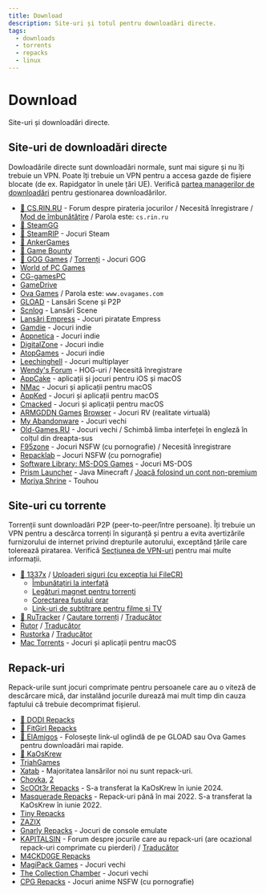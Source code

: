 ```yaml
---
title: Download
description: Site-uri și totul pentru downloadări directe.
tags:
  - downloads
  - torrents
  - repacks
  - linux
---
```


# Download

Site-uri și downloadări directe.

## Site-uri de downloadări directe

Dowloadările directe sunt downloadări normale, sunt mai sigure
și nu îți trebuie un VPN. Poate îți trebuie un VPN pentru a accesa gazde de fișiere blocate (de ex.
Rapidgator în unele țări UE). Verifică
[partea managerilor de downloadări](/software#manageri-de-downloadări) pentru gestionarea downloadărilor.

- [:star2: CS.RIN.RU](https://cs.rin.ru/forum) - Forum despre pirateria jocurilor / Necesită
  înregistrare /
  [Mod de îmbunătățire](https://github.com/SubZeroPL/cs-rin-ru-enhanced-mod) /
  Parola este: `cs.rin.ru`
- [:star2: SteamGG](https://steamgg.net)
- [:star2: SteamRIP](https://steamrip.com) - Jocuri Steam
- [:star2: AnkerGames](https://ankergames.net)
- [:star2: Game Bounty](https://gamebounty.world)
- [:star2: GOG Games](https://gog-games.to) / [Torrenți](https://freegogpcgames.com) - Jocuri GOG
- [World of PC Games](https://worldofpcgames.com)
- [CG-gamesPC](https://www.cg-gamespc.com)
- [GameDrive](https://gamedrive.org)
- [Ova Games](https://www.ovagames.com) / Parola este: `www.ovagames.com`
- [GLOAD](https://gload.to/pc) - Lansări Scene și P2P
- [Scnlog](https://scnlog.me/games) - Lansări Scene
- [Lansări Empress](https://telegra.ph/Empress-Biography-07-15) - Jocuri piratate Empress
- [Gamdie](https://gamdie.com) - Jocuri indie
- [Appnetica](https://appnetica.com) - Jocuri indie
- [DigitalZone](https://rentry.co/god_csrinru) - Jocuri indie
- [AtopGames](https://atopgames.com) - Jocuri indie
- [Leechinghell](http://www.leechinghell.pw) - Jocuri multiplayer	
- [Wendy's Forum](https://wendysforum.net/index.php) - HOG-uri / Necesită
  înregistrare
- [AppCake](https://iphonecake.com/index.php?device=0&p=1&c=8) - aplicații și jocuri
  pentru iOS și macOS
- [NMac](https://nmac.to/category/games) - Jocuri și aplicații pentru macOS
- [AppKed](https://www.macbed.com/games) - Jocuri și aplicații pentru macOS
- [Cmacked](https://cmacked.com) - Jocuri și aplicații pentru macOS
- [ARMGDDN Games](https://t.me/ARMGDDNGames) [Browser](https://cs.rin.ru/forum/viewtopic.php?f=14&t=140593) - Jocuri RV (realitate virtuală)
- [My Abandonware](https://www.myabandonware.com) - Jocuri vechi
- [Old-Games.RU](https://www.old-games.ru/catalog/) - Jocuri vechi / Schimbă limba interfeței în
  engleză în colțul din dreapta-sus
- [F95zone](https://f95zone.to) - Jocuri NSFW (cu pornografie) / Necesită înregistrare
- [Repacklab](https://repacklab.com/) – Jocuri NSFW (cu pornografie)
- [Software Library: MS-DOS Games](https://archive.org/details/softwarelibrary_msdos_games?and[]=mediatype%3A%22software%22) -
  Jocuri MS-DOS
- [Prism Launcher](https://prismlauncher.org) - Java Minecraft /
  [Joacă folosind un cont non-premium](https://github.com/antunnitraj/Prism-Launcher-PolyMC-Offline-Bypass)
- [Moriya Shrine](https://moriyashrine.org) - Touhou

## Site-uri cu torrente

Torrenții sunt downloadări P2P (peer-to-peer/între persoane). Îți trebuie un VPN
pentru a descărca torrenți în siguranță și pentru a evita avertizările furnizorului de internet privind drepturile autorului, 
exceptând țările care tolerează piratarea. Verifică [Secțiunea de VPN-uri](/software#vpn-uri) pentru mai multe informații.

- [:star2: 1337x](https://1337x.to/sub/10/0/) /
  [Uploaderi siguri (cu excepția lui FileCR)](https://www.reddit.com/r/Piracy/comments/nudfgn/me_after_reading_the_megathread/h0yr0q6/?context=3)
  - [Îmbunătațiri la interfață](https://greasyfork.org/scripts/33379-1337x-torrent-page-improvements)
  - [Legături magnet pentru torrenți](https://greasyfork.org/scripts/420754-1337x-torrent-and-magnet-links)
  - [Corectarea fusului orar](https://greasyfork.org/scripts/421635-1337x-convert-torrent-timestamps-to-relative-format)
  - [Link-uri de subtitrare pentru filme și TV](https://greasyfork.org/scripts/29467-1337x-subtitle-download-links-to-tv-and-movie-torrents)
- [:star2: RuTracker](https://rutracker.org/forum/index.php?c=19) / [Cautare torrenți](https://addons.mozilla.org/firefox/addon/rutracker_torrent_search)
  / [Traducător](/useful#translator)
- [Rutor](http://rutor.info/games) / [Traducător](/useful#translator)
- [Rustorka](https://rustorka.com/forum/index.php?c=6) /
  [Traducător](/useful#translator)
- [Mac Torrents](https://www.torrentmac.net/category/games) - Jocuri și aplicații pentru macOS

## Repack-uri

Repack-urile sunt jocuri comprimate pentru persoanele care au o viteză de descărcare mică, dar instalând jocurile
durează mai mult timp din cauza faptului că trebuie decomprimat fișierul.

- [:star2: DODI Repacks](https://dodi-repacks.site)
- [:star2: FitGirl Repacks](https://fitgirl-repacks.site)
- [:star2: ElAmigos](https://elamigos.site) - Folosește link-ul oglindă de pe GLOAD sau Ova Games
  pentru downloadări mai rapide.
- [:star2: KaOsKrew](https://kaoskrew.org/viewforum.php?f=13&sid=c2dac73979171b67f4c8b70c9c4c72fb)
- [TriahGames](https://triahgames.com)
- [Xatab](https://byxatab.org) - Majoritatea lansărilor noi nu sunt repack-uri.
- [Chovka](http://rutor.info/browse/0/8/1642915/0), [2](https://repack.info)
- [ScOOt3r Repacks](https://game-repack.site/scooter) - S-a transferat la KaOsKrew în iunie 2024.
- [Masquerade Repacks](https://web.archive.org/web/20220616203326/https://masquerade.site) -
  Repack-uri până în mai 2022. S-a transferat la KaOsKrew în iunie 2022.
- [Tiny Repacks](https://www.tiny-repacks.win)
- [ZAZIX](https://1337x.to/user/ZAZIX/)
- [Gnarly Repacks](https://rentry.org/gnarly_repacks) - Jocuri de console emulate 
- [KAPITALSIN](https://kapitalsin.com/forum) - Forum despre jocurile care au repack-uri (are ocazional
  repack-uri comprimate cu pierderi) / [Traducător](/useful#translator)
- [M4CKD0GE Repacks](https://m4ckd0ge-repacks.site)
- [MagiPack Games](https://www.magipack.games) - Jocuri vechi
- [The Collection Chamber](https://collectionchamber.blogspot.com) - Jocuri vechi
- [CPG Repacks](https://cpgrepacks.site) - Jocuri anime NSFW (cu pornografie)
